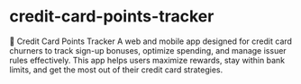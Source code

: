 # credit-card-points-tracker
📌 Credit Card Points Tracker  A web and mobile app designed for credit card churners to track sign-up bonuses, optimize spending, and manage issuer rules effectively. This app helps users maximize rewards, stay within bank limits, and get the most out of their credit card strategies.
